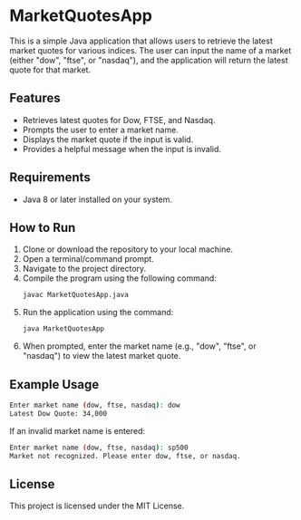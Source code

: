 # MarketQuotesApp

This is a simple Java application that allows users to retrieve the latest market quotes for various indices. The user can input the name of a market (either "dow", "ftse", or "nasdaq"), and the application will return the latest quote for that market.

## Features
- Retrieves latest quotes for Dow, FTSE, and Nasdaq.
- Prompts the user to enter a market name.
- Displays the market quote if the input is valid.
- Provides a helpful message when the input is invalid.

## Requirements
- Java 8 or later installed on your system.

## How to Run
1. Clone or download the repository to your local machine.
2. Open a terminal/command prompt.
3. Navigate to the project directory.
4. Compile the program using the following command:
   ```bash
   javac MarketQuotesApp.java
   ```
5. Run the application using the command:
   ```bash
   java MarketQuotesApp
   ```
6. When prompted, enter the market name (e.g., "dow", "ftse", or "nasdaq") to view the latest market quote.

## Example Usage
```bash
Enter market name (dow, ftse, nasdaq): dow
Latest Dow Quote: 34,000
```

If an invalid market name is entered:
```bash
Enter market name (dow, ftse, nasdaq): sp500
Market not recognized. Please enter dow, ftse, or nasdaq.
```

## License
This project is licensed under the MIT License.
